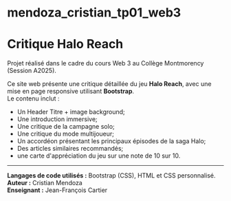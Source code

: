 # mendoza_cristian_tp01_web3

# Critique Halo Reach

Projet réalisé dans le cadre du cours Web 3 au Collège Montmorency (Session A2025).

Ce site web présente une critique détaillée du jeu **Halo Reach**, avec une mise en page responsive utilisant **Bootstrap**.  
Le contenu inclut :  
- Un Header Titre + image background;  
- Une introduction immersive;  
- Une critique de la campagne solo; 
- Une critique du mode multijoueur;
- Un accordéon présentant les principaux épisodes de la saga Halo; 
- Des articles similaires recommandés;
- une carte d'appréciation du jeu sur une note de 10 sur 10.  

---

**Langages de code utilisés :** Bootstrap (CSS), HTML et CSS personnalisé.  
**Auteur :** Cristian Mendoza  
**Enseignant :** Jean-François Cartier  
